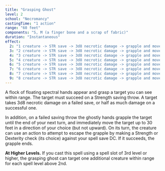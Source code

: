 ```yaml
---
title: "Grasping Ghost"
level: 2
school: "Necromancy"
castingTime: "1 action"
range: "60 feet"
components: "S, M (a finger bone and a scrap of fabric)"
duration: "Instantaneous"
effect:
  2: "1 creature -> STR save -> 3d8 necrotic damage -> grapple and moved 30 feet -> STR or DEX check to escape"
  3: "2 creature -> STR save -> 3d8 necrotic damage -> grapple and moved 30 feet -> STR or DEX check to escape"
  4: "3 creature -> STR save -> 3d8 necrotic damage -> grapple and moved 30 feet -> STR or DEX check to escape"
  5: "4 creature -> STR save -> 3d8 necrotic damage -> grapple and moved 30 feet -> STR or DEX check to escape"
  6: "5 creature -> STR save -> 3d8 necrotic damage -> grapple and moved 30 feet -> STR or DEX check to escape"
  7: "6 creature -> STR save -> 3d8 necrotic damage -> grapple and moved 30 feet -> STR or DEX check to escape"
  8: "7 creature -> STR save -> 3d8 necrotic damage -> grapple and moved 30 feet -> STR or DEX check to escape"
  9: "8 creature -> STR save -> 3d8 necrotic damage -> grapple and moved 30 feet -> STR or DEX check to escape"
---
```


A flock of floating spectral hands appear and grasp a target you can see within range. The target must succeed on a Strength saving throw. A target takes 3d8 necrotic damage on a failed save, or half as much damage on a successful one.

In addition, on a failed saving throw the ghostly hands grapple the target until the end of your next turn, and immediately move the target up to 30 feet in a direction of your choice (but not upward). On its turn, the creature can use an action to attempt to escape the grapple by making a Strength or Dexterity check (its choice) against your spell save DC. If it succeeds, the grapple ends.

**At Higher Levels.** If you cast this spell using a spell slot of 3rd level or higher, the grasping ghost can target one additional creature within range for each spell level above 2nd.
